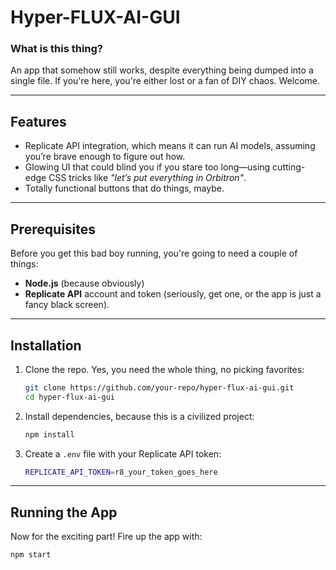 # Hyper-FLUX-AI-GUI

### What is this thing?
An app that somehow still works, despite everything being dumped into a single file. If you're here, you're either lost or a fan of DIY chaos. Welcome.

---

## Features
- Replicate API integration, which means it can run AI models, assuming you’re brave enough to figure out how.
- Glowing UI that could blind you if you stare too long—using cutting-edge CSS tricks like *"let’s put everything in Orbitron"*.
- Totally functional buttons that do things, maybe.

---

## Prerequisites
Before you get this bad boy running, you're going to need a couple of things:
- **Node.js** (because obviously)
- **Replicate API** account and token (seriously, get one, or the app is just a fancy black screen).

---

## Installation
1. Clone the repo. Yes, you need the whole thing, no picking favorites:
    ```bash
    git clone https://github.com/your-repo/hyper-flux-ai-gui.git
    cd hyper-flux-ai-gui
    ```

2. Install dependencies, because this is a civilized project:
    ```bash
    npm install
    ```

3. Create a `.env` file with your Replicate API token:
    ```bash
    REPLICATE_API_TOKEN=r8_your_token_goes_here
    ```

---

## Running the App
Now for the exciting part! Fire up the app with:

```bash
npm start
